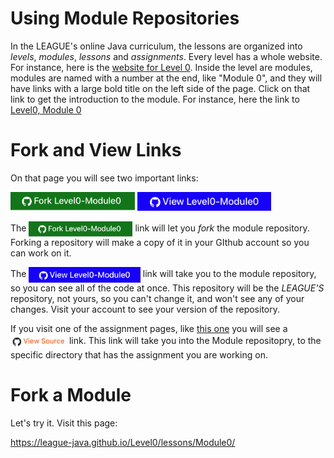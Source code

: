 # Using Module Repositories


In the LEAGUE's online Java curriculum, the lessons are organized
into _levels_, _modules_, _lessons_ and _assignments_.  Every level has a
whole website. For instance, here is the [website for Level 0](https://league-java.github.io/Level0/). 
Inside the level are modules,
modules are named with a number at the end, like "Module 0", and they will
have links with a large bold title on the left side of the page. Click on
that link to get the introduction to the module. For instance, here the link
to [Level0, Module 0](http://localhost:8080/Level0/lessons/Module0/)

# Fork and View Links

On that page you will see two important links: 

<img src="./fork_button.png" height="30px" >  <img src="./view_button.png" height="30px" ><br/>

The <img style="vertical-align:middle" src="./fork_button.png" height="25px" >
link will let you *fork* the module repository. Forking a repository will
make a copy of it in your GIthub account so you can work on it. 

The <img style="vertical-align:middle" src="./view_button.png" height="25px" >
link will take you to the module repository, so you can see all of the code
at once. This repository will be the *LEAGUE'S* repository, not yours, so you
can't change it, and won't see any of your changes. Visit your account to see
your version of the repository. 

If you visit one of the assignment pages, like [this one](http://localhost:8080/Level0/lessons/Module0/02_code_flow/)
you will see a  <img style="vertical-align:middle" src="./source_link.png" height="25px">
 link. This link will take you into the Module repositopry, to the specific
directory that has the assignment you are working on. 

# Fork a Module

Let's try it. Visit this page: 

<a src="https://league-java.github.io/Level0/lessons/Module0/" target="_blank">https://league-java.github.io/Level0/lessons/Module0/</a>



